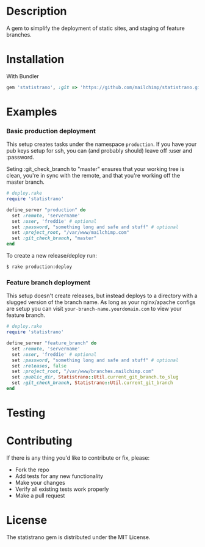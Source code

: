 Description
===========

A gem to simplify the deployment of static sites, and staging of feature branches.



Installation
============

With Bundler
```ruby
gem 'statistrano', :git => 'https://github.com/mailchimp/statistrano.git'
```


Examples
========

### Basic production deployment
This setup creates tasks under the namespace `production`. If you have your pub keys setup for ssh, you can (and probably should) leave off :user and :password.

Seting :git_check_branch to "master" ensures that your working tree is clean, you're in sync with the remote, and that you're working off the master branch.

```ruby
# deploy.rake
require 'statistrano'

define_server "production" do
  set :remote, 'servername'
  set :user, 'freddie' # optional
  set :password, "something long and safe and stuff" # optional
  set :project_root, "/var/www/mailchimp.com"
  set :git_check_branch, "master"
end
```
To create a new release/deploy run:
```bash
$ rake production:deploy
```

### Feature branch deployment
This setup doesn't create releases, but instead deploys to a directory with a slugged version of the branch name. As long as your nginx/apache configs are setup you can visit `your-branch-name.yourdomain.com` to view your feature branch.

```ruby
# deploy.rake
require 'statistrano'

define_server "feature_branch" do
  set :remote, 'servername'
  set :user, 'freddie' # optional
  set :password, "something long and safe and stuff" # optional
  set :releases, false
  set :project_root, "/var/www/branches.mailchimp.com"
  set :public_dir, Statistrano::Util.current_git_branch.to_slug
  set :git_check_branch, Statistrano::Util.current_git_branch
end
```

Testing
=======

Contributing
============

If there is any thing you'd like to contribute or fix, please:

- Fork the repo
- Add tests for any new functionality
- Make your changes
- Verify all existing tests work properly
- Make a pull request

License
=======
The statistrano gem is distributed under the MIT License.